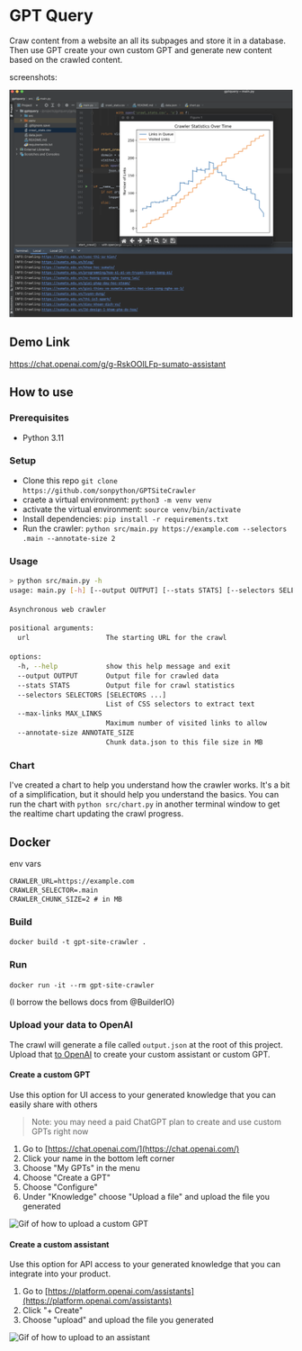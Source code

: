 # GPT Query

Craw content from a website an all its subpages and store it in a database. Then use GPT create your own custom GPT and generate new content based on the crawled content.

screenshots:

![image](https://raw.githubusercontent.com/sonpython/GPTSiteCrawler/main/screenshot.png)

## Demo Link
https://chat.openai.com/g/g-RskOOlLFp-sumato-assistant

## How to use
### Prerequisites
- Python 3.11

### Setup
- Clone this repo
`git clone https://github.com/sonpython/GPTSiteCrawler`
- craete a virtual environment: `python3 -m venv venv`
- activate the virtual environment: `source venv/bin/activate`
- Install dependencies: `pip install -r requirements.txt`
- Run the crawler: `python src/main.py https://example.com --selectors .main --annotate-size 2`

### Usage

```bash
> python src/main.py -h
usage: main.py [-h] [--output OUTPUT] [--stats STATS] [--selectors SELECTORS [SELECTORS ...]] [--max-links MAX_LINKS] [--annotate-size ANNOTATE_SIZE] url

Asynchronous web crawler

positional arguments:
  url                   The starting URL for the crawl

options:
  -h, --help            show this help message and exit
  --output OUTPUT       Output file for crawled data
  --stats STATS         Output file for crawl statistics
  --selectors SELECTORS [SELECTORS ...]
                        List of CSS selectors to extract text
  --max-links MAX_LINKS
                        Maximum number of visited links to allow
  --annotate-size ANNOTATE_SIZE
                        Chunk data.json to this file size in MB

```

### Chart
I've created a chart to help you understand how the crawler works. It's a bit of a simplification, but it should help you understand the basics.
You can run the chart with `python src/chart.py` in another terminal window to get the realtime chart updating the crawl progress.



## Docker
env vars
```env
CRAWLER_URL=https://example.com 
CRAWLER_SELECTOR=.main 
CRAWLER_CHUNK_SIZE=2 # in MB
```

### Build
`docker build -t gpt-site-crawler .`
### Run
`docker run -it --rm gpt-site-crawler`

(I borrow the bellows docs from @BuilderIO)
### Upload your data to OpenAI 

The crawl will generate a file called `output.json` at the root of this project. Upload that [to OpenAI](https://platform.openai.com/docs/assistants/overview) to create your custom assistant or custom GPT.

#### Create a custom GPT

Use this option for UI access to your generated knowledge that you can easily share with others

> Note: you may need a paid ChatGPT plan to create and use custom GPTs right now

1. Go to [https://chat.openai.com/](https://chat.openai.com/)
2. Click your name in the bottom left corner
3. Choose "My GPTs" in the menu
4. Choose "Create a GPT"
5. Choose "Configure"
6. Under "Knowledge" choose "Upload a file" and upload the file you generated

![Gif of how to upload a custom GPT](https://github.com/BuilderIO/gpt-crawler/assets/844291/22f27fb5-6ca5-4748-9edd-6bcf00b408cf)


#### Create a custom assistant

Use this option for API access to your generated knowledge that you can integrate into your product.

1. Go to [https://platform.openai.com/assistants](https://platform.openai.com/assistants)
2. Click "+ Create"
3. Choose "upload" and upload the file you generated

![Gif of how to upload to an assistant](https://github.com/BuilderIO/gpt-crawler/assets/844291/06e6ad36-e2ba-4c6e-8d5a-bf329140de49)